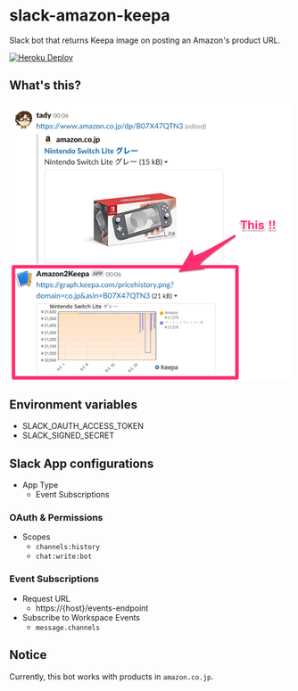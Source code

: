 # slack-amazon-keepa
Slack bot that returns Keepa image on posting an Amazon's product URL.

[![Heroku Deploy](https://www.herokucdn.com/deploy/button.png)](https://heroku.com/deploy?template=https://github.com/tadyjp/slack-amazon-keepa)


## What's this?

![](./images/readme-1.png)


## Environment variables
- SLACK_OAUTH_ACCESS_TOKEN
- SLACK_SIGNED_SECRET

## Slack App configurations

- App Type
  * Event Subscriptions

### OAuth & Permissions

- Scopes
  * `channels:history`
  * `chat:write:bot`

### Event Subscriptions

- Request URL
  * https://{host}/events-endpoint
- Subscribe to Workspace Events
  * `message.channels`

## Notice

Currently, this bot works with products in `amazon.co.jp`.
